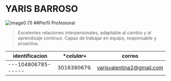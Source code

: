 # YARIS BARROSO
![image0 (1)](https://user-images.githubusercontent.com/126476940/221581132-612abe11-90bb-452f-bc42-bd2d6b41ecea.jpeg)
##Perfil Profesional
> Excelentes relaciones interpersonales, adaptable al cambio y al aprendizaje continuo. Capaz de trabajar en equipo, responsable y proactiva.

| **identificacion** | **celular*+ | **correo**
| ------------------ | ----------- |----------
| ---104806785------ | 3016390679. | yarisvalentina2@gmail.com
